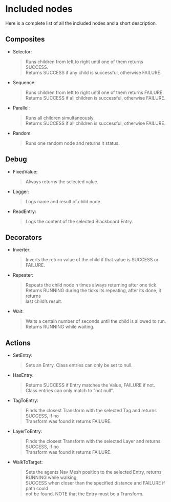 # Included nodes
Here is a complete list of all the included nodes and a short description.

## Composites

* Selector:
  > Runs children from left to right until one of them returns SUCCESS.  
    Returns SUCCESS if any child is successful, otherwise FAILURE.

* Sequence:
  > Runs children from left to right until one of them returns FAILURE.  
    Returns SUCCESS if all children is successful, otherwise FAILURE.

* Parallel:
  > Runs all children simultaneously.  
    Returns SUCCESS if all children is successful, otherwise FAILURE.

* Random:
  > Runs one random node and returns it status.

## Debug
* FixedValue:
  > Always returns the selected value.

* Logger:
  > Logs name and result of child node.

* ReadEntry:
  > Logs the content of the selected Blackboard Entry.

## Decorators
* Inverter:
  > Inverts the return value of the child if that value is SUCCESS or FAILURE.

* Repeater:
  > Repeats the child node n times always returning after one tick.  
  	Returns RUNNING during the ticks its repeating, after its done, it returns  
	  last child’s result.

* Wait:
  > Waits a certain number of seconds until the child is allowed to run.
    Returns RUNNING while waiting.

## Actions
* SetEntry:
  > Sets an Entry. Class entries can only be set to null.

* HasEntry:
  > Returns SUCCESS if Entry matches the Value, FAILURE if not.  
    Class entries can only match to "not null".

* TagToEntry:
  > Finds the closest Transform with the selected Tag and returns SUCCESS, if no  
    Transform was found it returns FAILURE.

* LayerToEntry:
  > Finds the closest Transform with the selected Layer and returns SUCCESS, if no  
    Transform was found it returns FAILURE.

* WalkToTarget:
  > Sets the agents Nav Mesh position to the selected Entry, returns RUNNING while walking,  
    SUCCESS when closer than the specified distance and FAILURE if path could  
	  not be found. NOTE that the Entry must be a Transform.
